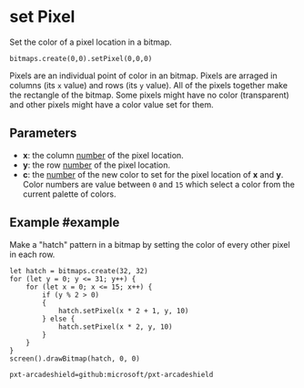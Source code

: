 # set Pixel

Set the color of a pixel location in a bitmap.

```sig
bitmaps.create(0,0).setPixel(0,0,0)
```

Pixels are an individual point of color in an bitmap. Pixels are arraged in columns (its ``x`` value) and rows (its ``y`` value). All of the pixels together make the rectangle of the bitmap. Some pixels might have no color (transparent) and other pixels might have a color value set for them.

## Parameters

* **x**: the column [number](/types/number) of the pixel location.
* **y**: the row [number](/types/number) of the pixel location.
* **c**: the [number](/types/number) of the new color to set for the pixel location of **x** and **y**. Color numbers are value between `0` and `15` which select a color from the current palette of colors.

## Example #example

Make a "hatch" pattern in a bitmap by setting the color of every other pixel in each row.

```blocks
let hatch = bitmaps.create(32, 32)
for (let y = 0; y <= 31; y++) {
    for (let x = 0; x <= 15; x++) {
    	if (y % 2 > 0)
        {
            hatch.setPixel(x * 2 + 1, y, 10)
        } else {
            hatch.setPixel(x * 2, y, 10)        
        }
    }
}
screen().drawBitmap(hatch, 0, 0)
```

```package
pxt-arcadeshield=github:microsoft/pxt-arcadeshield
```
